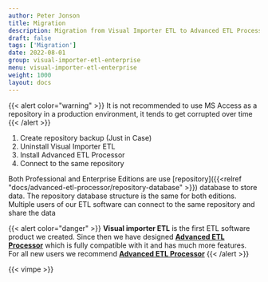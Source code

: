 ```yaml
---
author: Peter Jonson
title: Migration
description: Migration from Visual Importer ETL to Advanced ETL Processor
draft: false
tags: ['Migration']
date: 2022-08-01
group: visual-importer-etl-enterprise
menu: visual-importer-etl-enterprise
weight: 1000
layout: docs
---
```


{{< alert color="warning" >}}
It is not recommended to use MS Access as a repository in a production environment, it tends to get corrupted over time
{{< /alert >}}

1. Create repository backup (Just in Case)
2. Uninstall Visual Importer ETL
3. Install Advanced ETL Processor
4. Connect to the same repository

Both Professional and Enterprise Editions are use [repository]({{<relref "docs/advanced-etl-processor/repository-database" >}}) database to store data. The repository database structure is the same for both editions. Multiple users of our ETL software can connect to the same repository and share the data

{{< alert color="danger" >}}
**Visual importer ETL** is the first ETL software product we created.
Since then we have designed **[Advanced ETL Processor](https://www.etl-tools.com/advanced-etl-processor/overview.html)** which is fully compatible with it and has much more features.\
For all new users we recommend **[Advanced ETL Processor](https://www.etl-tools.com/advanced-etl-processor/overview.html)**
{{< /alert >}}

{{< vimpe >}}
